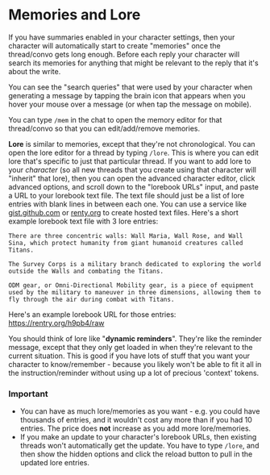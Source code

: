 # Memories and Lore
If you have summaries enabled in your character settings, then your character will automatically start to create "memories" once the thread/convo gets long enough. Before each reply your character will search its memories for anything that might be relevant to the reply that it's about the write.

You can see the "search queries" that were used by your character when generating a message by tapping the brain icon that appears when you hover your mouse over a message (or when tap the message on mobile).

You can type `/mem` in the chat to open the memory editor for that thread/convo so that you can edit/add/remove memories.

**Lore** is similar to memories, except that they're not chronological. You can open the lore editor for a thread by typing `/lore`. This is where you can edit lore that's specific to just that particular thread. If you want to add lore to your *character* (so all new threads that you create using that character will "inherit" that lore), then you can open the advanced character editor, click advanced options, and scroll down to the "lorebook URLs" input, and paste a URL to your lorebook text file. The text file should just be a list of lore entries with blank lines in between each one. You can use a service like [gist.github.com](https://gist.github.com) or [renty.org](https://rentry.org/) to create hosted text files. Here's a short example lorebook text file with 3 lore entries:
```
There are three concentric walls: Wall Maria, Wall Rose, and Wall Sina, which protect humanity from giant humanoid creatures called Titans.

The Survey Corps is a military branch dedicated to exploring the world outside the Walls and combating the Titans.

ODM gear, or Omni-Directional Mobility gear, is a piece of equipment used by the military to maneuver in three dimensions, allowing them to fly through the air during combat with Titans.
```
Here's an example lorebook URL for those entries: https://rentry.org/h9pb4/raw

You should think of lore like "**dynamic reminders**". They're like the reminder message, except that they only get loaded in when they're relevant to the current situation. This is good if you have lots of stuff that you want your character to know/remember - because you likely won't be able to fit it all in the instruction/reminder without using up a lot of precious 'context' tokens.

### Important
 * You can have as much lore/memories as you want - e.g. you could have thousands of entries, and it wouldn't cost any more than if you had 10 entries. The price does **not** increase as you add more lore/memories.
 * If you make an update to your character's lorebook URLs, then existing threads won't automatically get the update. You have to type `/lore`, and then show the hidden options and click the reload button to pull in the updated lore entries.
